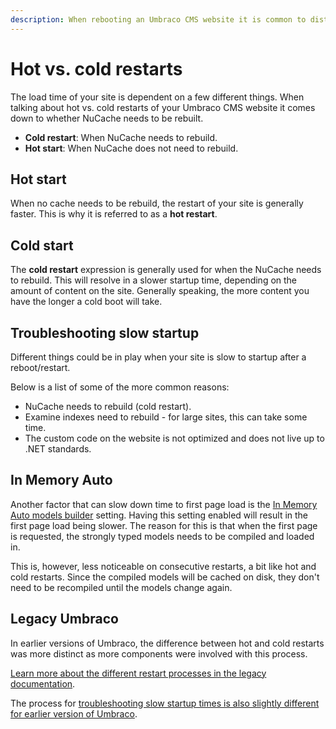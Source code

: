 ```yaml
---
description: When rebooting an Umbraco CMS website it is common to distinguish between hot and cold restarts depending on your setup.
---
```


# Hot vs. cold restarts

The load time of your site is dependent on a few different things. When talking about hot vs. cold restarts of your Umbraco CMS website it comes down to whether NuCache needs to be rebuilt.

* **Cold restart**: When NuCache needs to rebuild.
* **Hot start**: When NuCache does not need to rebuild.

## Hot start

When no cache needs to be rebuild, the restart of your site is generally faster. This is why it is referred to as a **hot restart**.

## Cold start

The **cold restart** expression is generally used for when the NuCache needs to rebuild. This will resolve in a slower startup time, depending on the amount of content on the site. Generally speaking, the more content you have the longer a cold boot will take.

## Troubleshooting slow startup

Different things could be in play when your site is slow to startup after a reboot/restart.

Below is a list of some of the more common reasons:

* NuCache needs to rebuild (cold restart).
* Examine indexes need to rebuild - for large sites, this can take some time.
* The custom code on the website is not optimized and does not live up to .NET standards.

## In Memory Auto

Another factor that can slow down time to first page load is the [In Memory Auto models builder](../templating/modelsbuilder/builder-modes.md#in-memory) setting. Having this setting enabled will result in the first page load being slower. The reason for this is that when the first page is requested, the strongly typed models needs to be compiled and loaded in.

This is, however, less noticeable on consecutive restarts, a bit like hot and cold restarts. Since the compiled models will be cached on disk, they don't need to be recompiled until the models change again.

## Legacy Umbraco

In earlier versions of Umbraco, the difference between hot and cold restarts was more distinct as more components were involved with this process.

[Learn more about the different restart processes in the legacy documentation](https://our.umbraco.com/documentation/Reference/Events/Hot-vs-Cold-restarts).

The process for [troubleshooting slow startup times is also slightly different for earlier version of Umbraco](https://our.umbraco.com/documentation/Reference/Events/Troubleshooting-Slow-Startup).
